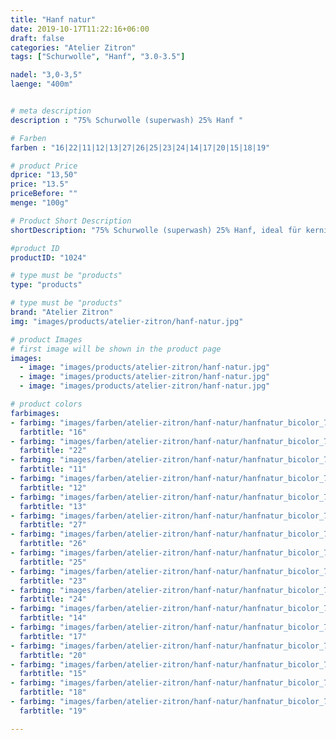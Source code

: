 ```yaml
---
title: "Hanf natur"
date: 2019-10-17T11:22:16+06:00
draft: false
categories: "Atelier Zitron"
tags: ["Schurwolle", "Hanf", "3.0-3.5"]	

nadel: "3,0-3,5" 
laenge: "400m"	


# meta description
description : "75% Schurwolle (superwash) 25% Hanf "

# Farben
farben : "16|22|11|12|13|27|26|25|23|24|14|17|20|15|18|19"

# product Price
dprice: "13,50"
price: "13.5"
priceBefore: ""
menge: "100g"

# Product Short Description
shortDescription: "75% Schurwolle (superwash) 25% Hanf, ideal für kernige Pullover"

#product ID
productID: "1024"

# type must be "products"
type: "products"

# type must be "products"
brand: "Atelier Zitron"
img: "images/products/atelier-zitron/hanf-natur.jpg"   

# product Images
# first image will be shown in the product page
images:
  - image: "images/products/atelier-zitron/hanf-natur.jpg"
  - image: "images/products/atelier-zitron/hanf-natur.jpg"
  - image: "images/products/atelier-zitron/hanf-natur.jpg"

# product colors
farbimages:  
- farbimg: "images/farben/atelier-zitron/hanf-natur/hanfnatur_bicolor_7639_16_1.jpg"	
  farbtitle: "16"
- farbimg: "images/farben/atelier-zitron/hanf-natur/hanfnatur_bicolor_7644_22_1.jpg"	
  farbtitle: "22"
- farbimg: "images/farben/atelier-zitron/hanf-natur/hanfnatur_bicolor_7648_11_1.jpg"	
  farbtitle: "11"
- farbimg: "images/farben/atelier-zitron/hanf-natur/hanfnatur_bicolor_7651_12_1.jpg"	
  farbtitle: "12"
- farbimg: "images/farben/atelier-zitron/hanf-natur/hanfnatur_bicolor_7654_13_1.jpg"	
  farbtitle: "13"
- farbimg: "images/farben/atelier-zitron/hanf-natur/hanfnatur_bicolor_7660_27_1.jpg"	
  farbtitle: "27"
- farbimg: "images/farben/atelier-zitron/hanf-natur/hanfnatur_bicolor_7663_26_1.jpg"	
  farbtitle: "26"
- farbimg: "images/farben/atelier-zitron/hanf-natur/hanfnatur_bicolor_7666_25_1.jpg"	
  farbtitle: "25"
- farbimg: "images/farben/atelier-zitron/hanf-natur/hanfnatur_bicolor_7669_23_1.jpg"	
  farbtitle: "23"
- farbimg: "images/farben/atelier-zitron/hanf-natur/hanfnatur_bicolor_7672_24_1.jpg"	
  farbtitle: "24"
- farbimg: "images/farben/atelier-zitron/hanf-natur/hanfnatur_bicolor_7675_14_1.jpg"	
  farbtitle: "14"
- farbimg: "images/farben/atelier-zitron/hanf-natur/hanfnatur_bicolor_7678_17_1.jpg"	
  farbtitle: "17"
- farbimg: "images/farben/atelier-zitron/hanf-natur/hanfnatur_bicolor_7681_20_1.jpg"	
  farbtitle: "20"
- farbimg: "images/farben/atelier-zitron/hanf-natur/hanfnatur_bicolor_7684_15_1.jpg"	
  farbtitle: "15"
- farbimg: "images/farben/atelier-zitron/hanf-natur/hanfnatur_bicolor_7687_18_1.jpg"	
  farbtitle: "18"
- farbimg: "images/farben/atelier-zitron/hanf-natur/hanfnatur_bicolor_7691_19_1.jpg"	
  farbtitle: "19"

---
```



